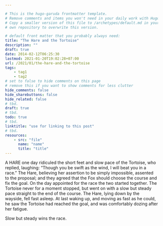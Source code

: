 ```yaml
---

# This is the hugo-garuda frontmatter template.
# Remove comments and items you won't need in your daily work with Hugo.
# Copy a smaller version of this file to /archetypes/default.md in your
# own repository to overwrite this version.

# default front matter that you probably always need:
title: "The Hare and the Tortoise"
description: ""
draft: true
date: 2014-02-12T06:25:30
lastmod: 2021-01-20T19:02:28+07:00
url: /2021/01/the-hare-and-the-tortoise
tags:
    - tag1
    - tag2
# set to false to hide comments on this page
# remove this if you want to show comments for less clutter
hide_comments: false
hide_sharebuttons: false
hide_related: false
# tbd.
draft: true
# tbd.
todo: true
# tbd.
linktitle: "use for linking to this post"
# tbd.
resources:
    - src: "file"
      name: "name"
      title: "title"
---
```

A HARE one day ridiculed the short feet and slow pace of the Tortoise, who replied, laughing: “Though you be swift as the wind, I will beat you in a race.” The Hare, believing her assertion to be simply impossible, assented to the proposal; and they agreed that the Fox should choose the course and fix the goal. On the day appointed for the race the two started together. The Tortoise never for a moment stopped, but went on with a slow but steady pace straight to the end of the course. The Hare, lying down by the wayside, fell fast asleep. At last waking up, and moving as fast as he could, he saw the Tortoise had reached the goal, and was comfortably dozing after her fatigue.

Slow but steady wins the race.
